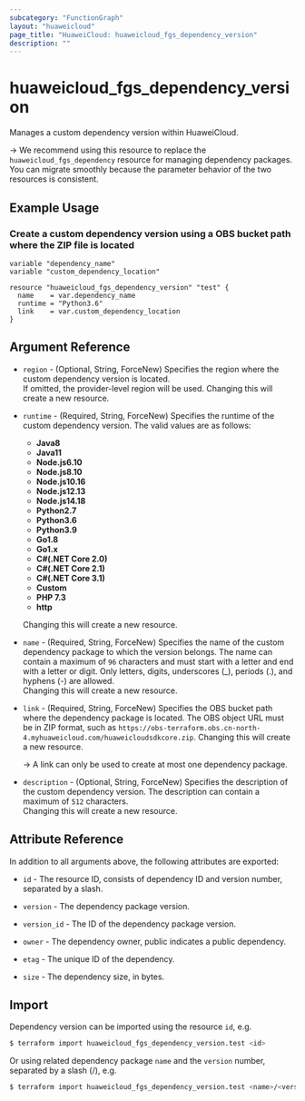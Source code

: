 ```yaml
---
subcategory: "FunctionGraph"
layout: "huaweicloud"
page_title: "HuaweiCloud: huaweicloud_fgs_dependency_version"
description: ""
---
```


# huaweicloud_fgs_dependency_version

Manages a custom dependency version within HuaweiCloud.

-> We recommend using this resource to replace the `huaweicloud_fgs_dependency` resource for managing dependency
packages. You can migrate smoothly because the parameter behavior of the two resources is consistent.

## Example Usage

### Create a custom dependency version using a OBS bucket path where the ZIP file is located

```hcl
variable "dependency_name"
variable "custom_dependency_location"

resource "huaweicloud_fgs_dependency_version" "test" {
  name    = var.dependency_name
  runtime = "Python3.6"
  link    = var.custom_dependency_location
}
```

## Argument Reference

* `region` - (Optional, String, ForceNew) Specifies the region where the custom dependency version is located.  
  If omitted, the provider-level region will be used. Changing this will create a new resource.

* `runtime` - (Required, String, ForceNew) Specifies the runtime of the custom dependency version.
  The valid values are as follows:
  + **Java8**
  + **Java11**
  + **Node.js6.10**
  + **Node.js8.10**
  + **Node.js10.16**
  + **Node.js12.13**
  + **Node.js14.18**
  + **Python2.7**
  + **Python3.6**
  + **Python3.9**
  + **Go1.8**
  + **Go1.x**
  + **C#(.NET Core 2.0)**
  + **C#(.NET Core 2.1)**
  + **C#(.NET Core 3.1)**
  + **Custom**
  + **PHP 7.3**
  + **http**

  Changing this will create a new resource.

* `name` - (Required, String, ForceNew) Specifies the name of the custom dependency package to which the version belongs.
  The name can contain a maximum of `96` characters and must start with a letter and end with a letter or digit.
  Only letters, digits, underscores (_), periods (.), and hyphens (-) are allowed.  
  Changing this will create a new resource.

* `link` - (Required, String, ForceNew) Specifies the OBS bucket path where the dependency package is located.
  The OBS object URL must be in ZIP format, such as
  `https://obs-terraform.obs.cn-north-4.myhuaweicloud.com/huaweicloudsdkcore.zip`.
  Changing this will create a new resource.

  -> A link can only be used to create at most one dependency package.

* `description` - (Optional, String, ForceNew) Specifies the description of the custom dependency version.
  The description can contain a maximum of `512` characters.  
  Changing this will create a new resource.

## Attribute Reference

In addition to all arguments above, the following attributes are exported:

* `id` - The resource ID, consists of dependency ID and version number, separated by a slash.

* `version` - The dependency package version.

* `version_id` - The ID of the dependency package version.

* `owner` - The dependency owner, public indicates a public dependency.

* `etag` - The unique ID of the dependency.

* `size` - The dependency size, in bytes.

## Import

Dependency version can be imported using the resource `id`, e.g.

```bash
$ terraform import huaweicloud_fgs_dependency_version.test <id>
```

Or using related dependency package `name` and the `version` number, separated by a slash (/), e.g.

```bash
$ terraform import huaweicloud_fgs_dependency_version.test <name>/<version>
```
